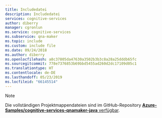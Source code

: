 ```yaml
---
title: Includedatei
description: Includedatei
services: cognitive-services
author: diberry
manager: cgronlun
ms.service: cognitive-services
ms.subservice: qna-maker
ms.topic: include
ms.custom: include file
ms.date: 09/24/2018
ms.author: diberry
ms.openlocfilehash: a8c37805da47630a3502b3b3c8a28a25dddb65fc
ms.sourcegitcommit: 778e7376853b69bbd5455ad260d2dc17109d05c1
ms.translationtype: HT
ms.contentlocale: de-DE
ms.lasthandoff: 05/23/2019
ms.locfileid: "66145514"
---
```

> [!NOTE]
> Die vollständigen Projektmappendateien sind im GitHub-Repository [**Azure-Samples/cognitive-services-qnamaker-java** verfügbar](https://github.com/Azure-Samples/cognitive-services-qnamaker-java).
